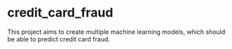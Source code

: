 # credit_card_fraud
This project aims to create multiple machine learning models, which should be able to predict credit card fraud.
